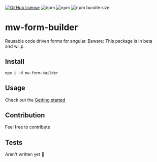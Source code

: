 [![GitHub license](https://img.shields.io/github/license/mintware-de/mw-form-builder)](https://github.com/mintware-de/mw-form-builder/blob/master/LICENSE)
![npm](https://img.shields.io/npm/v/mw-form-builder)
![npm](https://img.shields.io/npm/dt/mw-form-builder)
![npm bundle size](https://img.shields.io/bundlephobia/min/mw-form-builder)

# mw-form-builder

Reusable code driven forms for angular.
Beware: This package is in beta and w.i.p.

## Install

`npm i -d mw-form-builder`

## Usage

Check out the [Getting started](./docs/getting-started.md)

## Contribution
Feel free to contribute

## Tests
Aren't written yet 😬
